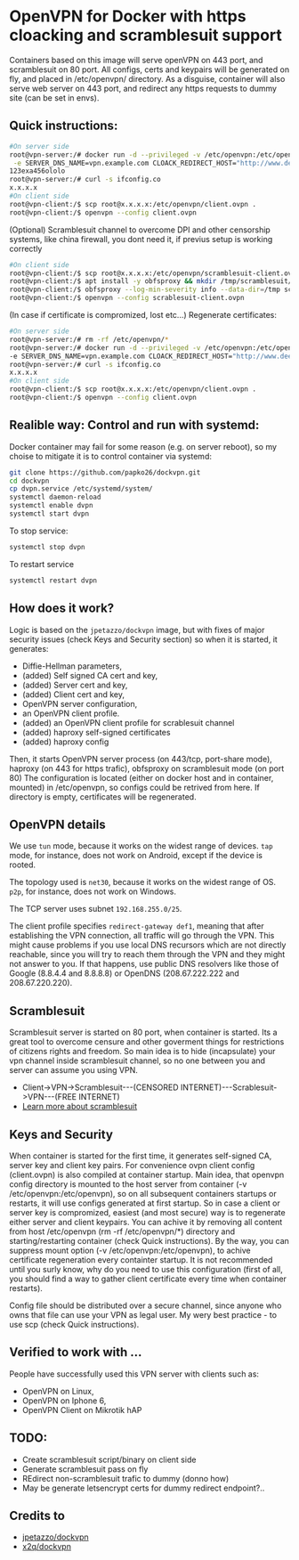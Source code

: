 # OpenVPN for Docker with https cloacking and scramblesuit support

Containers based on this image will serve openVPN on 443 port, and scramblesuit on 80 port.
All configs, certs and keypairs will be generated on fly, and placed in /etc/openvpn/ directory.
As a disguise, container will also serve web server on 443 port, and redirect any https requests to dummy site (can be set in envs).

## Quick instructions:

```bash
#On server side
root@vpn-server:/# docker run -d --privileged -v /etc/openvpn:/etc/openvpn -p 443:443/tcp -p80:80  papko26/dockvpn \
 -e SERVER_DNS_NAME=vpn.example.com CLOACK_REDIRECT_HOST="http://www.deere.com"
123exa456ololo
root@vpn-server:/# curl -s ifconfig.co
x.x.x.x
#On client side
root@vpn-client:/$ scp root@x.x.x.x:/etc/openvpn/client.ovpn .
root@vpn-client:/$ openvpn --config client.ovpn
```

(Optional) Scramblesuit channel to overcome DPI and other censorship systems, like china firewall, you dont need it, if previus setup is working correctly
```bash
#On client side
root@vpn-client:/$ scp root@x.x.x.x:/etc/openvpn/scramblesuit-client.ovpn .
root@vpn-client:/$ apt install -y obfsproxy && mkdir /tmp/scramblesuit/
root@vpn-client:/$ obfsproxy --log-min-severity info --data-dir=/tmp scramblesuit --password KJHVGS2PJVHECRC2J5JFGT2TIFKDCMRS  --dest x.x.x.x:80 client 127.0.0.1:2626 &
root@vpn-client:/$ openvpn --config scrablesuit-client.ovpn
```


(In case if certificate is compromized, lost etc...) Regenerate certificates:
```bash
#On server side
root@vpn-server:/# rm -rf /etc/openvpn/*
root@vpn-server:/# docker run -d --privileged -v /etc/openvpn:/etc/openvpn -p 443:443/tcp -p80:80  papko26/dockvpn \
-e SERVER_DNS_NAME=vpn.example.com CLOACK_REDIRECT_HOST="http://www.deere.com"
root@vpn-server:/# curl -s ifconfig.co
x.x.x.x
#On client side
root@vpn-client:/$ scp root@x.x.x.x:/etc/openvpn/client.ovpn .
root@vpn-client:/$ openvpn --config client.ovpn
```

## Realible way: Control and run with systemd:
Docker container may fail for some reason (e.g. on server reboot), so my choise to mitigate it is to control container via systemd:
```bash
git clone https://github.com/papko26/dockvpn.git
cd dockvpn
cp dvpn.service /etc/systemd/system/
systemctl daemon-reload
systemctl enable dvpn
systemctl start dvpn
```
To stop service:
```bash
systemctl stop dvpn
```
To restart service
```bash
systemctl restart dvpn
```

## How does it work?

Logic is based on the `jpetazzo/dockvpn` image, but with fixes of major security issues (check Keys and Security section) so when it is started, it generates:

- Diffie-Hellman parameters,
- (added) Self signed CA cert and key,
- (added) Server cert and key,
- (added) Client cert and key,
- OpenVPN server configuration,
- an OpenVPN client profile.
- (added) an OpenVPN client profile for scrablesuit channel
- (added) haproxy self-signed certificates
- (added) haproxy config


Then, it starts OpenVPN server process (on 443/tcp, port-share mode), haproxy (on 443 for https trafic), obfsproxy on scramblesuit mode (on port 80)
The configuration is located (either on docker host and in container, mounted) in /etc/openvpn, so configs could be retrived from here. If directory is empty, certificates will be regenerated.

## OpenVPN details

We use `tun` mode, because it works on the widest range of devices.
`tap` mode, for instance, does not work on Android, except if the device
is rooted.

The topology used is `net30`, because it works on the widest range of OS.
`p2p`, for instance, does not work on Windows.

The TCP server uses subnet `192.168.255.0/25`.

The client profile specifies `redirect-gateway def1`, meaning that after
establishing the VPN connection, all traffic will go through the VPN.
This might cause problems if you use local DNS recursors which are not
directly reachable, since you will try to reach them through the VPN
and they might not answer to you. If that happens, use public DNS
resolvers like those of Google (8.8.4.4 and 8.8.8.8) or OpenDNS
(208.67.222.222 and 208.67.220.220).

## Scramblesuit
Scramblesuit server is started on 80 port, when container is started. Its a great tool to overcome censure and other goverment things for restrictions of citizens rights and freedom.
So main idea is to hide (incapsulate) your vpn channel inside scramblesuit channel, so no one between you and server can assume you using VPN.
- Client->VPN->Scramblesuit---(CENSORED INTERNET)---Scrablesuit->VPN---(FREE INTERNET)
- [Learn more about scramblesuit](https://www.cs.kau.se/philwint/scramblesuit/)

## Keys and Security

When container is started for the first time, it generates self-signed CA, server key and client key pairs. For convenience ovpn client config (client.ovpn) is also compiled at container startup. Main idea, that openvpn config directory is mounted to the host server from container (-v /etc/openvpn:/etc/openvpn), so on all subsequent containers startups or restarts, it will use configs generated at first startup. So in case a client or server key is compromized, easiest (and most secure) way is to regenerate either server and client keypairs. You can achive it by removing all content from host /etc/openvpn (rm -rf /etc/openvpn/*) directory and starting/restarting container (check Quick instructions).
By the way, you can suppress mount option (-v /etc/openvpn:/etc/openvpn), to achive certificate regeneration every containter startup. It is not recommended until you surly know, why do you need to use this configuration (first of all, you should find a way to gather client certificate every time when container restarts).

Config file should be distributed over a secure channel, since anyone who owns that file can use your VPN as legal user. My wery best practice - to use scp (check Quick instructions).

## Verified to work with ...

People have successfully used this VPN server with clients such as:

- OpenVPN on Linux,
- OpenVPN on Iphone 6,
- OpenVPN Client on Mikrotik hAP

## TODO:
- Create scramblesuit script/binary on client side
- Generate scramblesuit pass on fly
- REdirect non-scramblesuit trafic to dummy (donno how)
- May be generate letsencrypt certs for dummy redirect endpoint?..


## Credits to 
- [jpetazzo/dockvpn](https://github.com/jpetazzo/dockvpn)
- [x2q/dockvpn](https://github.com/x2q/dockvpn)
